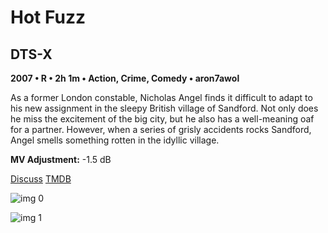 # Hot Fuzz

## DTS-X

**2007 • R • 2h 1m • Action, Crime, Comedy • aron7awol**

As a former London constable, Nicholas Angel finds it difficult to adapt to his new assignment in the sleepy British village of Sandford. Not only does he miss the excitement of the big city, but he also has a well-meaning oaf for a partner. However, when a series of grisly accidents rocks Sandford, Angel smells something rotten in the idyllic village.

**MV Adjustment:** -1.5 dB

[Discuss](https://www.avsforum.com/threads/bass-eq-for-filtered-movies.2995212/post-58526692)  [TMDB](4638)

![img 0](https://i.imgur.com/DjAR8JF.jpg)

![img 1](https://i.imgur.com/a4t4xwC.png)

